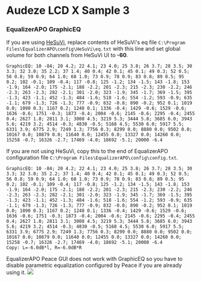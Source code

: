 # Audeze LCD X Sample 3
### EqualizerAPO GraphicEQ
If you are using [HeSuVi](https://sourceforge.net/projects/hesuvi/), replace contents of HeSuVi's eq file `C:\Program Files\EqualizerAPO\config\HeSuVi\eq.txt` with this line and set global volume for both channels from HeSuVi UI to **-60**.
```
GraphicEQ: 10 -84; 20 4.2; 22 4.1; 23 4.0; 25 3.8; 26 3.7; 28 3.5; 30 3.3; 32 3.0; 35 2.2; 37 1.4; 40 0.4; 42 0.1; 45 0.1; 49 0.3; 52 0.5; 56 0.8; 59 0.9; 64 1.0; 68 1.0; 73 0.9; 78 0.9; 83 0.8; 89 0.5; 95 0.2; 102 -0.1; 109 -0.4; 117 -0.8; 125 -1.2; 134 -1.5; 143 -1.8; 153 -1.9; 164 -2.0; 175 -2.1; 188 -2.2; 201 -2.3; 215 -2.3; 230 -2.2; 246 -2.3; 263 -2.3; 282 -2.1; 301 -2.0; 323 -1.9; 345 -1.7; 369 -1.5; 395 -1.3; 423 -1.1; 452 -1.3; 484 -1.6; 518 -1.6; 554 -1.2; 593 -0.9; 635 -1.1; 679 -1.3; 726 -1.3; 777 -0.9; 832 -0.8; 890 -0.2; 952 0.1; 1019 0.0; 1090 0.3; 1167 0.2; 1248 0.1; 1336 -0.4; 1429 -0.6; 1529 -0.6; 1636 -0.6; 1751 -0.3; 1873 -0.4; 2004 -0.6; 2145 -0.6; 2295 -0.4; 2455 0.4; 2627 1.8; 2811 3.1; 3008 4.5; 3219 5.3; 3444 5.8; 3685 6.0; 3943 5.6; 4219 3.2; 4514 -0.3; 4830 -0.5; 5168 4.5; 5530 6.0; 5917 5.5; 6331 3.9; 6775 2.9; 7249 1.3; 7756 0.3; 8299 0.0; 8880 0.0; 9502 0.0; 10167 0.0; 10879 0.0; 11640 0.0; 12455 0.0; 13327 0.0; 14260 0.0; 15258 -0.7; 16326 -2.7; 17469 -4.0; 18692 -5.1; 20000 -6.4
```
If you are not using HeSuVi, copy this to the end of EqualizerAPO configuration file `C:\Program Files\EqualizerAPO\config\config.txt`.
```
GraphicEQ: 10 -84; 20 4.2; 22 4.1; 23 4.0; 25 3.8; 26 3.7; 28 3.5; 30 3.3; 32 3.0; 35 2.2; 37 1.4; 40 0.4; 42 0.1; 45 0.1; 49 0.3; 52 0.5; 56 0.8; 59 0.9; 64 1.0; 68 1.0; 73 0.9; 78 0.9; 83 0.8; 89 0.5; 95 0.2; 102 -0.1; 109 -0.4; 117 -0.8; 125 -1.2; 134 -1.5; 143 -1.8; 153 -1.9; 164 -2.0; 175 -2.1; 188 -2.2; 201 -2.3; 215 -2.3; 230 -2.2; 246 -2.3; 263 -2.3; 282 -2.1; 301 -2.0; 323 -1.9; 345 -1.7; 369 -1.5; 395 -1.3; 423 -1.1; 452 -1.3; 484 -1.6; 518 -1.6; 554 -1.2; 593 -0.9; 635 -1.1; 679 -1.3; 726 -1.3; 777 -0.9; 832 -0.8; 890 -0.2; 952 0.1; 1019 0.0; 1090 0.3; 1167 0.2; 1248 0.1; 1336 -0.4; 1429 -0.6; 1529 -0.6; 1636 -0.6; 1751 -0.3; 1873 -0.4; 2004 -0.6; 2145 -0.6; 2295 -0.4; 2455 0.4; 2627 1.8; 2811 3.1; 3008 4.5; 3219 5.3; 3444 5.8; 3685 6.0; 3943 5.6; 4219 3.2; 4514 -0.3; 4830 -0.5; 5168 4.5; 5530 6.0; 5917 5.5; 6331 3.9; 6775 2.9; 7249 1.3; 7756 0.3; 8299 0.0; 8880 0.0; 9502 0.0; 10167 0.0; 10879 0.0; 11640 0.0; 12455 0.0; 13327 0.0; 14260 0.0; 15258 -0.7; 16326 -2.7; 17469 -4.0; 18692 -5.1; 20000 -6.4
Copy: L=-6.0dB*l, R=-6.0dB*R
```
EqualizerAPO Peace GUI does not work with GraphicEQ so you have to disable parametric equalization configured by Peace if you are already using it.
![](https://raw.githubusercontent.com/jaakkopasanen/AutoEq/master/results/SBAF-Serious/innerfidelity/onear/Audeze%20LCD%20X%20Sample%203/Audeze%20LCD%20X%20Sample%203.png)
